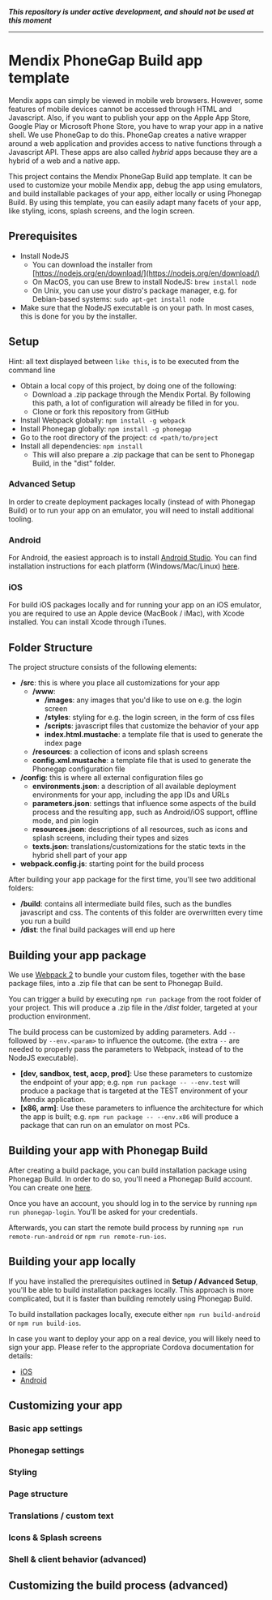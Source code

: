 ***This repository is under active development, and should not be used at this moment***

---

# Mendix PhoneGap Build app template

Mendix apps can simply be viewed in mobile web browsers.
However, some features of mobile devices cannot be accessed through HTML and Javascript.
Also, if you want to publish your app on the Apple App Store, Google Play or Microsoft Phone Store, you have to wrap your app in a native shell.
We use PhoneGap to do this.
PhoneGap creates a native wrapper around a web application and provides access to native functions through a Javascript API.
These apps are also called _hybrid_ apps because they are a hybrid of a web and a native app.

This project contains the Mendix PhoneGap Build app template.
It can be used to customize your mobile Mendix app, debug the app using emulators, and build installable packages of your app, either locally or using Phonegap Build.
By using this template, you can easily adapt many facets of your app, like styling, icons, splash screens, and the login screen.

## Prerequisites

- Install NodeJS
    - You can download the installer from [https://nodejs.org/en/download/](https://nodejs.org/en/download/)
    - On MacOS, you can use Brew to install NodeJS: `brew install node`
    - On Unix, you can use your distro's package manager, e.g. for Debian-based systems: `sudo apt-get install node`
- Make sure that the NodeJS executable is on your path. In most cases, this is done for you by the installer.

## Setup

Hint: all text displayed between `like this`, is to be executed from the command line

- Obtain a local copy of this project, by doing one of the following:
    - Download a .zip package through the Mendix Portal. By following this path, a lot of configuration will already be filled in for you.
    - Clone or fork this repository from GitHub
- Install Webpack globally: `npm install -g webpack`
- Install Phonegap globally: `npm install -g phonegap`
- Go to the root directory of the project: `cd <path/to/project`
- Install all dependencies: `npm install`
    - This will also prepare a .zip package that can be sent to Phonegap Build, in the "dist" folder.

### Advanced Setup

In order to create deployment packages locally (instead of with Phonegap Build) or to run your app on an emulator, you will need to install additional tooling.

### Android

For Android, the easiest approach is to install [Android Studio](https://developer.android.com/studio/index.html).
You can find installation instructions for each platform (Windows/Mac/Linux) [here](https://developer.android.com/studio/install.html).
  
### iOS

For build iOS packages locally and for running your app on an iOS emulator, you are required to use an Apple device (MacBook / iMac), with Xcode installed. You can install Xcode through iTunes.

## Folder Structure

The project structure consists of the following elements:

- **/src**: this is where you place all customizations for your app
    - **/www**: 
        - **/images**: any images that you'd like to use on e.g. the login screen
        - **/styles**: styling for e.g. the login screen, in the form of css files
        - **/scripts**: javascript files that customize the behavior of your app
        - **index.html.mustache**: a template file that is used to generate the index page
    - **/resources**: a collection of icons and splash screens
    - **config.xml.mustache**: a template file that is used to generate the Phonegap configuration file
- **/config**: this is where all external configuration files go
    - **environments.json**: a description of all available deployment environments for your app, including the app IDs and URLs
    - **parameters.json**: settings that influence some aspects of the build process and the resulting app, such as Android/iOS support, offline mode, and pin login
    - **resources.json**: descriptions of all resources, such as icons and splash screens, including their types and sizes
    - **texts.json**: translations/customizations for the static texts in the hybrid shell part of your app
- **webpack.config.js**: starting point for the build process

After building your app package for the first time, you'll see two additional folders:

- **/build**: contains all intermediate build files, such as the bundles javascript and css. The contents of this folder are overwritten every time you run a build
- **/dist**: the final build packages will end up here

## Building your app package

We use [Webpack 2](https://webpack.js.org/) to bundle your custom files, together with the base package files, into a .zip file that can be sent to Phonegap Build.

You can trigger a build by executing `npm run package` from the root folder of your project. This will produce a .zip file in the _/dist_ folder, targeted at your production environment.

The build process can be customized by adding parameters. Add `--` followed by `--env.<param>` to influence the outcome. (the extra `--` are needed to properly pass the parameters to Webpack, instead of to the NodeJS executable).

- **[dev, sandbox, test, accp, prod]**: Use these parameters to customize the endpoint of your app; e.g. `npm run package -- --env.test` will produce a package that is targeted at the TEST environment of your Mendix application.
- **[x86, arm]**: Use these parameters to influence the architecture for which the app is built; e.g. `npm run package -- --env.x86` will produce a package that can run on an emulator on most PCs.

## Building your app with Phonegap Build

After creating a build package, you can build installation package using Phonegap Build.
In order to do so, you'll need a Phonegap Build account.
You can create one [here](https://build.phonegap.com/).

Once you have an account, you should log in to the service by running `npm run phonegap-login`.
You'll be asked for your credentials.

Afterwards, you can start the remote build process by running `npm run remote-run-android` or `npm run remote-run-ios`.

## Building your app locally

If you have installed the prerequisites outlined in **Setup / Advanced Setup**, you'll be able to build installation packages locally.
This approach is more complicated, but it is faster than building remotely using Phonegap Build.

To build installation packages locally, execute either `npm run build-android` or `npm run build-ios`.

In case you want to deploy your app on a real device, you will likely need to sign your app.
Please refer to the appropriate Cordova documentation for details:
- [iOS](https://cordova.apache.org/docs/en/latest/guide/platforms/ios/#signing-an-app)
- [Android](https://cordova.apache.org/docs/en/latest/guide/platforms/android/#signing-an-app)

## Customizing your app

### Basic app settings

### Phonegap settings

### Styling

### Page structure

### Translations / custom text

### Icons & Splash screens

### Shell & client behavior (advanced)

## Customizing the build process (advanced)